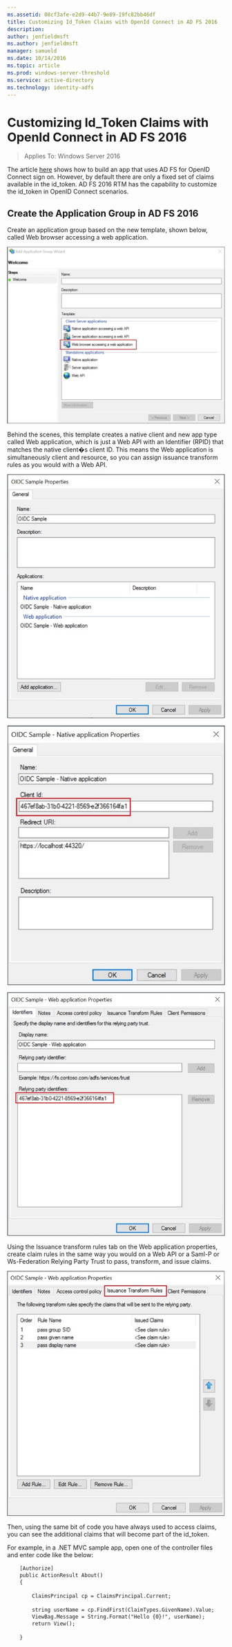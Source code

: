 ```yaml
---
ms.assetid: 08cf3afe-e2d9-44b7-9e89-19fc82bb46df
title: Customizing Id_Token Claims with OpenId Connect in AD FS 2016
description:
author: jenfieldmsft
ms.author: jenfieldmsft
manager: samueld
ms.date: 10/14/2016
ms.topic: article
ms.prod: windows-server-threshold
ms.service: active-directory
ms.technology: identity-adfs
---
```


# Customizing Id_Token Claims with OpenId Connect in AD FS 2016

>Applies To: Windows Server 2016

The article [here](https://technet.microsoft.com/en-us/windows-server-docs/identity/ad-fs/development/enabling-openid-connect-with-ad-fs-2016) shows how to build an app that uses AD FS for OpenID Connect sign on.  However, by default there are only a fixed set of claims available in the id_token.
AD FS 2016 RTM has the capability to customize the id_token in OpenID Connect scenarios.


## Create the Application Group in AD FS 2016  
Create an application group based on the new template, shown below, called Web browser accessing a web application.

![AD FS OpenID](media/Customize-Id-Token-AD-FS-2016/New_Application_Group_Template.jpg)  

Behind the scenes, this template creates a native client and new app type called Web application, which is just a Web API with an Identifier (RPID) that matches the native client�s client ID.  This means the Web application is simultaneously client and resource, so you can assign issuance transform rules as you would with a Web API.

![AD FS OpenID](media/Customize-Id-Token-AD-FS-2016/NativeApp_and_WebApp.jpg)  

![AD FS OpenID](media/Customize-Id-Token-AD-FS-2016/NativeApp_Properties.jpg)  

![AD FS OpenID](media/Customize-Id-Token-AD-FS-2016/WebApp_Properties.jpg)  

Using the Issuance transform rules tab on the Web application properties, create claim rules in the same way you would on a Web API or a Saml-P or Ws-Federation Relying Party Trust to pass, transform, and issue claims.

![AD FS OpenID](media/Customize-Id-Token-AD-FS-2016/Issuance_transform_rules.jpg)

Then, using the same bit of code you have always used to access claims, you can see the additional claims that will become part of the id_token.

For example, in a .NET MVC sample app, open one of the controller files and enter code like the below:

        [Authorize]
        public ActionResult About()
        {

            ClaimsPrincipal cp = ClaimsPrincipal.Current;

            string userName = cp.FindFirst(ClaimTypes.GivenName).Value;
            ViewBag.Message = String.Format("Hello {0}!", userName);
            return View();

        }
